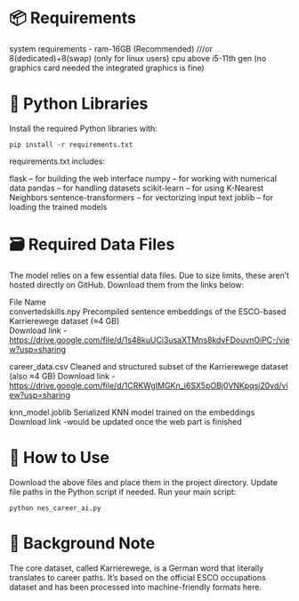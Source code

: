 # 📦 Requirements

system requirements -
    ram-16GB (Recommended) ///or 8(dedicated)+8(swap) (only for linux users)
    cpu above i5-11th gen (no graphics card needed the integrated graphics is fine)

# 🐍 Python Libraries

Install the required Python libraries with:

    pip install -r requirements.txt

requirements.txt includes:

flask – for building the web interface
numpy – for working with numerical data
pandas – for handling datasets
scikit-learn – for using K-Nearest Neighbors
sentence-transformers – for vectorizing input text
joblib – for loading the trained models

# 🗃️ Required Data Files

The model relies on a few essential data files. Due to size limits, these aren’t hosted directly on GitHub. Download them from the links below:

File Name	
convertedskills.npy	Precompiled sentence embeddings of the ESCO-based Karrierewege dataset (≈4 GB)	
Download link - https://drive.google.com/file/d/1s48kuUCi3usaXTMns8kdvFDouvnOiPC-/view?usp=sharing

career_data.csv	Cleaned and structured subset of the Karrierewege dataset	(also ≈4 GB)
Download link - https://drive.google.com/file/d/1CRKWgIMGKn_i6SX5pOBj0VNKpqsi20vd/view?usp=sharing

knn_model.joblib Serialized KNN model trained on the embeddings	
Download link -would be updated once the web part is finished


# 🧪 How to Use

Download the above files and place them in the project directory.
Update file paths in the Python script if needed.
Run your main script:

    python nes_career_ai.py


# 🧠 Background Note

The core dataset, called Karrierewege, is a German word that literally translates to career paths. It’s based on the official ESCO occupations dataset and has been processed into machine-friendly formats here.
